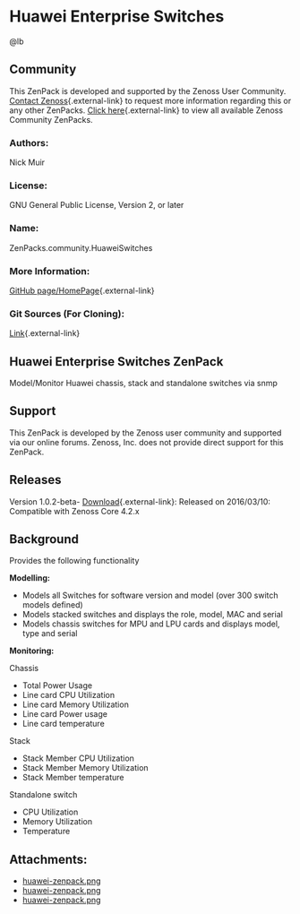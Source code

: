 # Huawei Enterprise Switches

@lb[](img/zenpack-huawei-zenpack.png)

## Community

This ZenPack is developed and supported by the Zenoss User Community.
[Contact Zenoss](https://tryit.zenoss.com/zenpack-contact/){.external-link} to
request more information regarding this or any other ZenPacks. [Click here](https://zenoss.com/product/zenpacks?f%5B0%5D=im_field_zenpack_category:1021){.external-link} to
view all available Zenoss Community ZenPacks.

### Authors:

Nick Muir

### License:

GNU General Public License, Version 2, or later

### Name:

ZenPacks.community.HuaweiSwitches

### More Information:

[GitHub page/HomePage](https://github.com/nickmuir/ZenPacks.community.HuaweiSwitches){.external-link}

### Git Sources (For Cloning):

[Link](https://github.com/nickmuir/ZenPacks.community.HuaweiSwitches.git){.external-link}

## Huawei Enterprise Switches ZenPack

Model/Monitor Huawei chassis, stack and standalone switches via snmp

## Support

This ZenPack is developed by the Zenoss user community and supported via
our online forums. Zenoss, Inc. does not provide direct support for this
ZenPack.

## Releases

Version 1.0.2-beta- [Download](https://storage.googleapis.com/zenpacks/ZenPacks.community.HuaweiSwitches/1.0.2-beta/ZenPacks.community.HuaweiSwitches-1.0.2-beta.egg){.external-link}:   Released on 2016/03/10:   Compatible with Zenoss Core 4.2.x

## Background

Provides the following functionality

**Modelling:**

-   Models all Switches for software version and model (over 300 switch
    models defined)
-   Models stacked switches and displays the role, model, MAC and serial
-   Models chassis switches for MPU and LPU cards and displays model,
    type and serial

**Monitoring:**

Chassis

-   Total Power Usage
-   Line card CPU Utilization
-   Line card Memory Utilization
-   Line card Power usage
-   Line card temperature

Stack

-   Stack Member CPU Utilization
-   Stack Member Memory Utilization
-   Stack Member temperature

Standalone switch

-   CPU Utilization
-   Memory Utilization
-   Temperature

## Attachments:

-   [huawei-zenpack.png](img/zenpack-huawei-zenpack.png)
-   [huawei-zenpack.png](img/zenpack-huawei-zenpack.png)
-   [huawei-zenpack.png](img/zenpack-huawei-zenpack.png)

